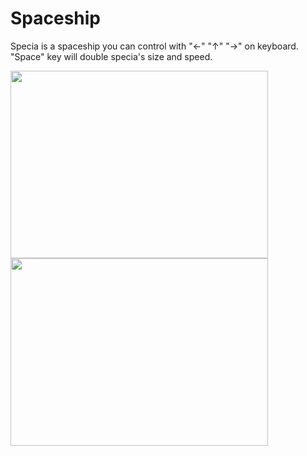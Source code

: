 # Spaceship

Specia is a spaceship you can control with "←" "↑" "→" on keyboard. "Space" key will double specia's size and speed. 




<img src="https://github.com/evisoup/Spaceship-WebApp/blob/master/Screenshot/FullSizeRender%203.jpg"  width="412" height="300">




<img src="https://github.com/evisoup/Spaceship-WebApp/blob/master/Screenshot/FullSizeRender.jpg"  width="412" height="300">



